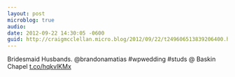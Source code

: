 ```yaml
---
layout: post
microblog: true
audio: 
date: 2012-09-22 14:30:05 -0600
guid: http://craigmcclellan.micro.blog/2012/09/22/t249606513839206400.html
---
```

Bridesmaid Husbands. @brandonamatias #wpwedding #studs  @ Baskin Chapel [t.co/hqkvlKMx](http://t.co/hqkvlKMx)
